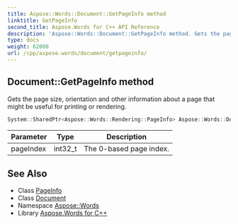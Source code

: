 ```yaml
---
title: Aspose::Words::Document::GetPageInfo method
linktitle: GetPageInfo
second_title: Aspose.Words for C++ API Reference
description: 'Aspose::Words::Document::GetPageInfo method. Gets the page size, orientation and other information about a page that might be useful for printing or rendering in C++.'
type: docs
weight: 62000
url: /cpp/aspose.words/document/getpageinfo/
---
```

## Document::GetPageInfo method


Gets the page size, orientation and other information about a page that might be useful for printing or rendering.

```cpp
System::SharedPtr<Aspose::Words::Rendering::PageInfo> Aspose::Words::Document::GetPageInfo(int32_t pageIndex)
```


| Parameter | Type | Description |
| --- | --- | --- |
| pageIndex | int32_t | The 0-based page index. |

## See Also

* Class [PageInfo](../../../aspose.words.rendering/pageinfo/)
* Class [Document](../)
* Namespace [Aspose::Words](../../)
* Library [Aspose.Words for C++](../../../)
